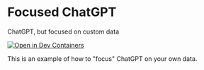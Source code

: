 # Focused ChatGPT
ChatGPT, but focused on custom data

[![Open in Dev Containers](https://img.shields.io/static/v1?label=Dev%20Containers&message=Open&color=blue&logo=visualstudiocode)](https://vscode.dev/redirect?url=vscode://ms-vscode-remote.remote-containers/cloneInVolume?url=https://github.com/StephenCleary/focused-chatgpt)

This is an example of how to "focus" ChatGPT on your own data.